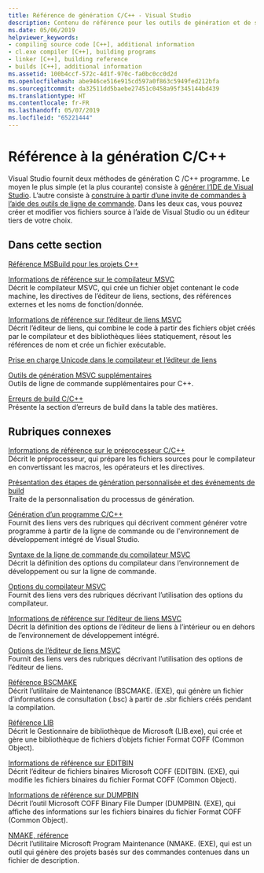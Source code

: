 ```yaml
---
title: Référence de génération C/C++ - Visual Studio
description: Contenu de référence pour les outils de génération et de système de projet dans Visual Studio C/C++.
ms.date: 05/06/2019
helpviewer_keywords:
- compiling source code [C++], additional information
- cl.exe compiler [C++], building programs
- linker [C++], building reference
- builds [C++], additional information
ms.assetid: 100b4ccf-572c-4d1f-970c-fa0bc0cc0d2d
ms.openlocfilehash: abe946ce516e915cd597a0f863c5949fed212bfa
ms.sourcegitcommit: da32511dd5baebe27451c0458a95f345144bd439
ms.translationtype: HT
ms.contentlocale: fr-FR
ms.lasthandoff: 05/07/2019
ms.locfileid: "65221444"
---
```

# <a name="cc-building-reference"></a>Référence à la génération C/C++

Visual Studio fournit deux méthodes de génération C /C++ programme. Le moyen le plus simple (et la plus courante) consiste à [générer l’IDE de Visual Studio](../creating-and-managing-visual-cpp-projects.md). L’autre consiste à [construire à partir d’une invite de commandes à l’aide des outils de ligne de commande](../building-on-the-command-line.md). Dans les deux cas, vous pouvez créer et modifier vos fichiers source à l’aide de Visual Studio ou un éditeur tiers de votre choix.

## <a name="in-this-section"></a>Dans cette section

[Référence MSBuild pour les projets C++](msbuild-visual-cpp-overview.md)

[Informations de référence sur le compilateur MSVC](compiling-a-c-cpp-program.md)<br/>
Décrit le compilateur MSVC, qui crée un fichier objet contenant le code machine, les directives de l’éditeur de liens, sections, des références externes et les noms de fonction/donnée.

[Informations de référence sur l’éditeur de liens MSVC](linking.md)<br/>
Décrit l’éditeur de liens, qui combine le code à partir des fichiers objet créés par le compilateur et des bibliothèques liées statiquement, résout les références de nom et crée un fichier exécutable.

[Prise en charge Unicode dans le compilateur et l’éditeur de liens](unicode-support-in-the-compiler-and-linker.md)

[Outils de génération MSVC supplémentaires](c-cpp-build-tools.md)<br/>
Outils de ligne de commande supplémentaires pour C++.

[Erreurs de build C/C++](../../error-messages/compiler-errors-1/c-cpp-build-errors.md)<br/>
Présente la section d’erreurs de build dans la table des matières.

## <a name="related-sections"></a>Rubriques connexes

[Informations de référence sur le préprocesseur C/C++](../../preprocessor/c-cpp-preprocessor-reference.md)<br/>
Décrit le préprocesseur, qui prépare les fichiers sources pour le compilateur en convertissant les macros, les opérateurs et les directives.

[Présentation des étapes de génération personnalisée et des événements de build](../understanding-custom-build-steps-and-build-events.md)<br/>
Traite de la personnalisation du processus de génération.

[Génération d’un programme C/C++](../projects-and-build-systems-cpp.md)<br/>
Fournit des liens vers des rubriques qui décrivent comment générer votre programme à partir de la ligne de commande ou de l'environnement de développement intégré de Visual Studio.

[Syntaxe de la ligne de commande du compilateur MSVC](compiler-command-line-syntax.md)<br/>
Décrit la définition des options du compilateur dans l’environnement de développement ou sur la ligne de commande.

[Options du compilateur MSVC](compiler-options.md)<br/>
Fournit des liens vers des rubriques décrivant l’utilisation des options du compilateur.

[Informations de référence sur l’éditeur de liens MSVC](linking.md)<br/>
Décrit la définition des options de l’éditeur de liens à l’intérieur ou en dehors de l’environnement de développement intégré.

[Options de l’éditeur de liens MSVC](linker-options.md)<br/>
Fournit des liens vers des rubriques décrivant l’utilisation des options de l’éditeur de liens.

[Référence BSCMAKE](bscmake-reference.md)<br/>
Décrit l’utilitaire de Maintenance (BSCMAKE. (EXE), qui génère un fichier d’informations de consultation (.bsc) à partir de .sbr fichiers créés pendant la compilation.

[Référence LIB](lib-reference.md)<br/>
Décrit le Gestionnaire de bibliothèque de Microsoft (LIB.exe), qui crée et gère une bibliothèque de fichiers d’objets fichier Format COFF (Common Object).

[Informations de référence sur EDITBIN](editbin-reference.md)<br/>
Décrit l’éditeur de fichiers binaires Microsoft COFF (EDITBIN. (EXE), qui modifie les fichiers binaires du fichier Format COFF (Common Object).

[Informations de référence sur DUMPBIN](dumpbin-reference.md)<br/>
Décrit l’outil Microsoft COFF Binary File Dumper (DUMPBIN. (EXE), qui affiche des informations sur les fichiers binaires du fichier Format COFF (Common Object).

[NMAKE, référence](nmake-reference.md)<br/>
Décrit l’utilitaire Microsoft Program Maintenance (NMAKE. (EXE), qui est un outil qui génère des projets basés sur des commandes contenues dans un fichier de description.
